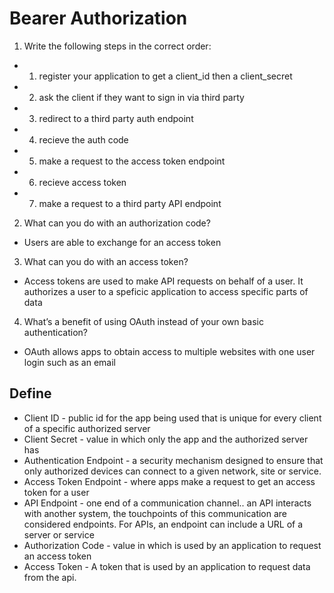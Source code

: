 # Bearer Authorization
1. Write the following steps in the correct order:
- 1. register your application to get a client_id then a client_secret
- 2. ask the client if they want to sign in via third party
- 3. redirect to a third party auth endpoint
- 4. recieve the auth code
- 5. make a request to the access token endpoint
- 6. recieve access token
- 7. make a request to a third party API endpoint
2. What can you do with an authorization code?
- Users are able to exchange for an access token
3. What can you do with an access token?
- Access tokens are used to make API requests on behalf of a user. It authorizes a user to a speficic application to access specific parts of data
4. What’s a benefit of using OAuth instead of your own basic authentication?
- OAuth allows apps to obtain access to multiple websites with one user login such as an email
## Define
- Client ID - public id for the app being used that is unique for every client of a specific authorized server
- Client Secret - value in which only the app and the authorized server has
- Authentication Endpoint - a security mechanism designed to ensure that only authorized devices can connect to a given network, site or service.
- Access Token Endpoint - where apps make a request to get an access token for a user
- API Endpoint - one end of a communication channel.. an API interacts with another system, the touchpoints of this communication are considered endpoints. For APIs, an endpoint can include a URL of a server or service
- Authorization Code - value in which is used by an application to request an access token
- Access Token - A token that is used by an application to request data from the api.
